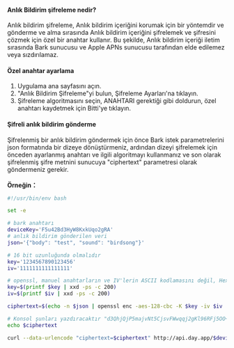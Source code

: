 #### Anlık Bildirim şifreleme nedir?
Anlık bildirim şifreleme, Anlık bildirim içeriğini korumak için bir yöntemdir ve gönderme ve alma sırasında Anlık bildirim içeriğini şifrelemek ve şifresini çözmek için özel bir anahtar kullanır. Bu şekilde, Anlık bildirim içeriği iletim sırasında Bark sunucusu ve Apple APNs sunucusu tarafından elde edilemez veya sızdırılamaz.

#### Özel anahtar ayarlama
1. Uygulama ana sayfasını açın.
2. "Anlık Bildirim Şifreleme"yi bulun, Şifreleme Ayarları'na tıklayın.
3. Şifreleme algoritmasını seçin, ANAHTARI gerektiği gibi doldurun, özel anahtarı kaydetmek için Bitti'ye tıklayın.

#### Şifreli anlık bildirim gönderme
Şifrelenmiş bir anlık bildirim göndermek için önce Bark istek parametrelerini json formatında bir dizeye dönüştürmeniz, ardından dizeyi şifrelemek için önceden ayarlanmış anahtarı ve ilgili algoritmayı kullanmanız ve son olarak şifrelenmiş şifre metnini sunucuya "ciphertext" parametresi olarak göndermeniz gerekir.<br><br>
**Örneğin：**
```sh
#!/usr/bin/env bash

set -e

# bark anahtarı
deviceKey='F5u42Bd3HyW8KxkUqo2gRA'
# anlık bildirim gönderilen veri
json='{"body": "test", "sound": "birdsong"}'

# 16 bit uzunluğunda olmalıdır
key='1234567890123456'
iv='1111111111111111'

# openssl, manuel anahtarların ve IV'lerin ASCII kodlamasını değil, Hex kodlamasını gerektirir.
key=$(printf $key | xxd -ps -c 200)
iv=$(printf $iv | xxd -ps -c 200)

ciphertext=$(echo -n $json | openssl enc -aes-128-cbc -K $key -iv $iv | base64)

# Konsol şunları yazdıracaktır "d3QhjQjP5majvNt5CjsvFWwqqj2gKl96RFj5OO+u6ynTt7lkyigDYNA3abnnCLpr"
echo $ciphertext

curl --data-urlencode "ciphertext=$ciphertext" http://api.day.app/$deviceKey
```
